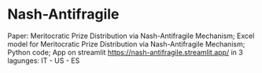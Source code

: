 # Nash-Antifragile
Paper: Meritocratic Prize Distribution via Nash-Antifragile Mechanism;
Excel model for Meritocratic Prize Distribution via Nash-Antifragile Mechanism;
Python code;
App on streamlit https://nash-antifragile.streamlit.app/ in 3 lagunges: IT - US - ES
